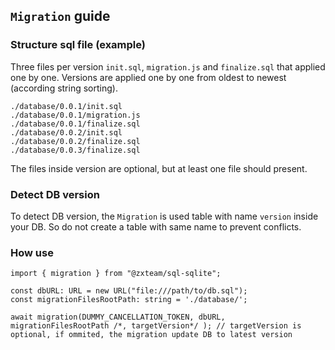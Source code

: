 ## `Migration` guide

### Structure sql file (example)
Three files per version `init.sql`, `migration.js` and `finalize.sql` that applied one by one. Versions are applied one by one from oldest to newest (according string sorting).
```
./database/0.0.1/init.sql
./database/0.0.1/migration.js
./database/0.0.1/finalize.sql
./database/0.0.2/init.sql
./database/0.0.2/finalize.sql
./database/0.0.3/finalize.sql
```
The files inside version are optional, but at least one file should present.

### Detect DB version
To detect DB version, the `Migration` is used table with name `version` inside your DB. So do not create a table with same name to prevent conflicts.

### How use

```
import { migration } from "@zxteam/sql-sqlite";

const dbURL: URL = new URL("file:///path/to/db.sql");
const migrationFilesRootPath: string = './database/';

await migration(DUMMY_CANCELLATION_TOKEN, dbURL, migrationFilesRootPath /*, targetVersion*/ ); // targetVersion is optional, if ommited, the migration update DB to latest version
```
